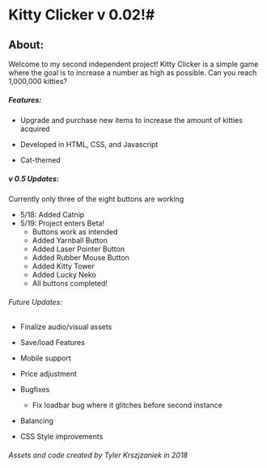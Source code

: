 # Kitty Clicker v 0.02!#

## About:

Welcome to my second independent project! Kitty Clicker is a simple game where the goal is to increase a number as high as possible. Can you reach 1,000,000 kitties?

##### Features:

+ Upgrade and purchase new items to increase the amount of kitties acquired

+ Developed in HTML, CSS, and Javascript

+ Cat-themed

##### v 0.5 Updates:
Currently only three of the eight buttons are working
  + 5/18: Added Catnip
  + 5/19: Project enters Beta!
      + Buttons work as intended
      + Added Yarnball Button
      + Added Laser Pointer Button
      + Added Rubber Mouse Button
      + Added Kitty Tower
      + Added Lucky Neko
      + All buttons completed!
###### Future Updates:


+ Finalize audio/visual assets

+ Save/load Features

+ Mobile support

+ Price adjustment

+ Bugfixes
  + Fix loadbar bug where it glitches before second instance

+ Balancing

+ CSS Style improvements


###### Assets and code created by Tyler Krszjzaniek in 2018
